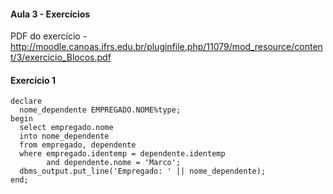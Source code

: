 #### Aula 3 - Exercícios
PDF do exercício - 
http://moodle.canoas.ifrs.edu.br/pluginfile.php/11079/mod_resource/content/3/exercicio_Blocos.pdf

#### Exercício 1 
```
declare 
  nome_dependente EMPREGADO.NOME%type;
begin
  select empregado.nome
  into nome_dependente
  from empregado, dependente
  where empregado.identemp = dependente.identemp
        and dependente.nome = 'Marco';
  dbms_output.put_line('Empregado: ' || nome_dependente);
end;
```
